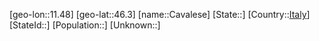 ﻿---
location: [46.3,11.48]
type: City
tags:
- geo/City


SpocWebEntityId: 29520
isDeleted: false
confidential: public

---
[geo-lon::11.48]
[geo-lat::46.3]
[name::Cavalese]
[State::]
[Country::[Italy](geo/Continent/Europe/Italy.md)]
[StateId::]
[Population::]
[Unknown::]


